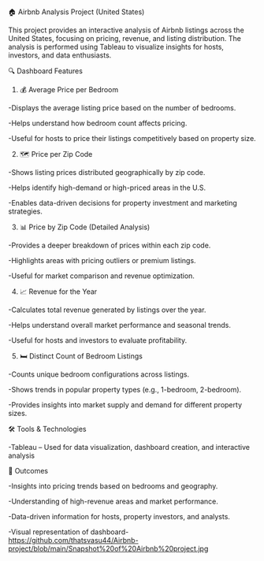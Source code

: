 🏠 Airbnb Analysis Project (United States)

This project provides an interactive analysis of Airbnb listings across the United States, focusing on pricing, revenue, and listing distribution. The analysis is performed using Tableau to visualize insights for hosts, investors, and data enthusiasts.

🔍 Dashboard Features
1. 💰 Average Price per Bedroom

-Displays the average listing price based on the number of bedrooms.

-Helps understand how bedroom count affects pricing.

-Useful for hosts to price their listings competitively based on property size.

2. 🗺️ Price per Zip Code

-Shows listing prices distributed geographically by zip code.

-Helps identify high-demand or high-priced areas in the U.S.

-Enables data-driven decisions for property investment and marketing strategies.

3. 📊 Price by Zip Code (Detailed Analysis)

-Provides a deeper breakdown of prices within each zip code.

-Highlights areas with pricing outliers or premium listings.

-Useful for market comparison and revenue optimization.

4. 📈 Revenue for the Year

-Calculates total revenue generated by listings over the year.

-Helps understand overall market performance and seasonal trends.

-Useful for hosts and investors to evaluate profitability.

5. 🛏️ Distinct Count of Bedroom Listings

-Counts unique bedroom configurations across listings.

-Shows trends in popular property types (e.g., 1-bedroom, 2-bedroom).

-Provides insights into market supply and demand for different property sizes.

🛠️ Tools & Technologies

-Tableau – Used for data visualization, dashboard creation, and interactive analysis

🚀 Outcomes

-Insights into pricing trends based on bedrooms and geography.

-Understanding of high-revenue areas and market performance.

-Data-driven information for hosts, property investors, and analysts.

-Visual representation of dashboard- https://github.com/thatsvasu44/Airbnb-project/blob/main/Snapshot%20of%20Airbnb%20project.jpg
